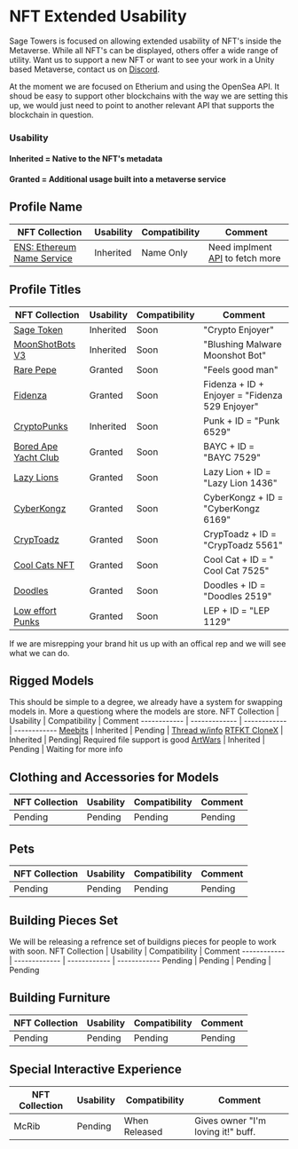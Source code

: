 
# NFT Extended Usability

Sage Towers is focused on allowing extended usability of NFT's inside the Metaverse. While all NFT's can be displayed, others offer a wide range of utility. Want us to support a new NFT or want to see your work in a Unity based Metaverse, contact us on [Discord](https://sagetowers.com).

At the moment we are focused on Etherium and using the OpenSea API. It shoud be easy to support other blockchains with the way we are setting this up, we would just need to point to another relevant API that supports the blockchain in question.

### Usability
#### Inherited = Native to the NFT's metadata
#### Granted = Additional usage built into a metaverse service 


## Profile Name
NFT Collection | Usability | Compatibility  | Comment
------------ | ------------- | ------------ | ------------ 
[ENS: Ethereum Name Service](https://opensea.io/collection/ens) | Inherited | Name Only | Need implment [API](https://github.com/ensdomains/ens-metadata-service) to fetch more
## Profile Titles

NFT Collection | Usability | Compatibility  | Comment
------------ | ------------- | ------------ | ------------ 
[Sage Token](https://opensea.io/collection/metaverse-player-titles) | Inherited | Soon | "Crypto Enjoyer"
[MoonShotBots V3](https://opensea.io/collection/moonshotbots-v3) | Inherited | Soon|  "Blushing Malware Moonshot Bot"
[Rare Pepe](https://opensea.io/collection/emblem-vault?search[stringTraits][0][name]=Rare%20Pepe&search[stringTraits][0][values][0]=All%20Rare%20Pepe)| Granted | Soon | "Feels good man"
[Fidenza](https://opensea.io/collection/fidenza-by-tyler-hobbs) | Granted | Soon |  Fidenza + ID + Enjoyer = "Fidenza 529 Enjoyer"
[CryptoPunks](https://opensea.io/collection/cryptopunks) | Inherited | Soon | Punk + ID = "Punk 6529"
[Bored Ape Yacht Club](https://opensea.io/collection/boredapeyachtclub) | Granted | Soon | BAYC + ID = "BAYC 7529"
[Lazy Lions](https://opensea.io/collection/lazy-lions) | Granted | Soon | Lazy Lion + ID = "Lazy Lion 1436"
[CyberKongz](https://opensea.io/collection/cyberkongz) | Granted | Soon |  CyberKongz + ID = "CyberKongz 6169"
[CrypToadz](https://opensea.io/collection/cryptoadz-by-gremplin) | Granted | Soon |  CrypToadz + ID = "CrypToadz 5561"
[Cool Cats NFT](https://opensea.io/collection/cool-cats-nft) | Granted | Soon |  Cool Cat + ID = " Cool Cat 7525"
[Doodles](https://opensea.io/collection/doodles-official) | Granted | Soon |  Doodles + ID = "Doodles 2519"
[Low effort Punks](https://opensea.io/collection/low-effort-punks) | Granted | Soon |  LEP + ID = "LEP 1129"

If we are misrepping your brand hit us up with an offical rep and we will see what we can do.

## Rigged Models
This should be simple to a degree, we already have a system for swapping models in. More a questiong where the models are store.
NFT Collection | Usability | Compatibility  | Comment
------------ | ------------- | ------------ | ------------ 
[Meebits](https://opensea.io/collection/metaverse-player-titles) | Inherited | Pending | [Thread w/info](https://twitter.com/dankvr/status/1455909248035082242)
[RTFKT CloneX](https://clonex.rtfkt.com/) | Inherited | Pending| Required file support is good
[ArtWars](https://opensea.io/collection/art-warsnft) | Inherited | Pending | Waiting for more info


## Clothing and Accessories for Models

NFT Collection | Usability | Compatibility  | Comment
------------ | ------------- | ------------ | ------------ 
Pending | Pending | Pending | Pending

## Pets 

NFT Collection | Usability | Compatibility  | Comment
------------ | ------------- | ------------ | ------------ 
Pending | Pending | Pending | Pending

## Building Pieces Set

We will be releasing a refrence set of buildigns pieces for people to work with soon.
NFT Collection | Usability | Compatibility  | Comment
------------ | ------------- | ------------ | ------------ 
Pending | Pending | Pending | Pending

## Building Furniture 

NFT Collection | Usability | Compatibility  | Comment
------------ | ------------- | ------------ | ------------ 
Pending | Pending | Pending | Pending

## Special Interactive Experience

NFT Collection | Usability | Compatibility  | Comment
------------ | ------------- | ------------ | ------------ 
McRib | Pending | When Released | Gives owner "I'm loving it!" buff.



